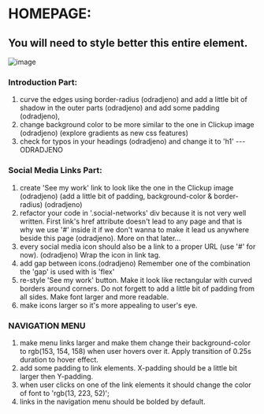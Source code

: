 # HOMEPAGE:
## You will need to style better this entire element. 
![image](https://github.com/BrankoNinic993/Portfolio/assets/95103431/ab64c8eb-70e2-495e-83c2-cf776689743b)
### Introduction Part:
1. curve the edges using border-radius (odradjeno) and add a little bit of shadow in the outer parts (odradjeno) and add some padding (odradjeno),
2. change background color to be more similar to the one in Clickup image (odradjeno) (explore gradients as new css features)
3. check for typos in your headings (odradjeno) and change it to 'h1' --- ODRADJENO

### Social Media Links Part:
1. create 'See my work' link to look like the one in the Clickup image (odradjeno) (add a little bit of padding, background-color & border-radius) (odradjeno)
2. refactor your code in '.social-networks' div because it is not very well written. First link's href attribute doesn't lead to any page and that is why we use '#' inside it if we don't wanna to make it lead us anywhere beside this page (odradjeno). More on that later...
3. every social media icon should also be a link to a proper URL (use '#' for now). (odradjeno) Wrap the icon in link tag.
4. add gap between icons.(odradjeno) Remember one of the combination the 'gap' is used with is 'flex'
5. re-style 'See my work' button. Make it look like rectangular with curved borders around corners. Do not forgett to add a little bit of padding from all sides. Make font larger and more readable.
6. make icons larger so it's more appealing to user's eye.

### NAVIGATION MENU
1. make menu links larger and make them change their background-color to rgb(153, 154, 158) when user hovers over it. Apply transition of 0.25s duration to hover effect.
2. add some padding to link elements. X-padding should be a little bit larger then Y-padding.
3. when user clicks on one of the link elements it should change the color of font to 'rgb(13, 223, 52)';
4. links in the navigation menu should be bolded by default.
